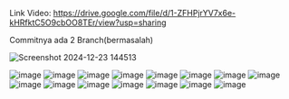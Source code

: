 Link Video: https://drive.google.com/file/d/1-ZFHPjrYV7x6e-kHRfktC5O9cbOO8TEr/view?usp=sharing

Commitnya ada 2 Branch(bermasalah)

![Screenshot 2024-12-23 144513](https://github.com/user-attachments/assets/9ecec38b-7b90-473b-b85c-da5907ecd8db)

![image](https://github.com/user-attachments/assets/ada9808e-02a6-474d-adcf-5029e45c2ae2)
![image](https://github.com/user-attachments/assets/5cb03a92-f7f9-4ef2-8610-f23bd205885f)
![image](https://github.com/user-attachments/assets/7261cb08-53d9-4b8e-a654-4ad3d174d05e)
![image](https://github.com/user-attachments/assets/e32a151c-3111-4b9a-aca9-34d2db5eebb2)
![image](https://github.com/user-attachments/assets/d4d65611-e35e-4173-86b8-ee104d26a278)
![image](https://github.com/user-attachments/assets/2fba516a-6977-44e3-9f66-90d8b8999759)
![image](https://github.com/user-attachments/assets/46062d3d-82ba-4d14-8c74-889e6df38b6c)
![image](https://github.com/user-attachments/assets/9ce8114b-b58f-4ba5-ba9e-7dd88d688d02)
![image](https://github.com/user-attachments/assets/12b33527-0a66-4717-bc8e-9b48d9a39d66)
![image](https://github.com/user-attachments/assets/0e3340ff-e83f-4973-8e3d-2b28a6aa6566)
![image](https://github.com/user-attachments/assets/96fbe24a-8b7c-46a1-888c-e45c72aebc54)
![image](https://github.com/user-attachments/assets/358a806d-3e40-4ed6-ac38-a68d50799d6f)
![image](https://github.com/user-attachments/assets/519254c1-b369-444a-90d6-693f2f4af0fa)
![image](https://github.com/user-attachments/assets/c1a0c1b3-9d0d-4899-b434-f96d5a2283a7)
![image](https://github.com/user-attachments/assets/4a00324d-6d1c-4bf7-875f-f1896a4c8564)

